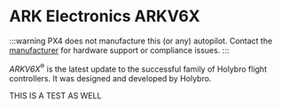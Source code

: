 # ARK Electronics ARKV6X

:::warning
PX4 does not manufacture this (or any) autopilot.
Contact the [manufacturer](https://arkelectron.com/) for hardware support or compliance issues.
:::

*ARKV6X*<sup>&reg;</sup> is the latest update to the successful family of Holybro flight controllers.
It was designed and developed by Holybro.


THIS IS A TEST AS WELL
